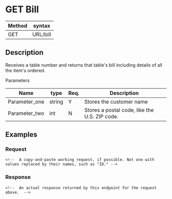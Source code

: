 # GET Bill

Method | syntax
----- | ----------
GET | URL/bill


## Description

Receives a table number and returns that table's bill including details of all the item's ordered.

Parameters

Name | type | Req. | Description
---- | ----- | ----- | --------------------
Parameter_one | string | Y |  Stores the customer name
Parameter_two | int  | N | Stores a postal code, like the U.S. ZIP code.

<!-- Replace the two example rows and include rows for all your parameters. -->
<!-- If one of the parameters has a set of sub-parameters, create a table or bulleted list for that, but proceed with caution. If the API is complex, there might be an easier way to do your reference section than writing markup by hand. -->

## Examples

### Request

```HTTP
<!--  A copy-and-paste working request, if possible. Not one with values replaced by their names, such as "ID." -->

```

<!-- Follow with comments to explain what each part of the request is doing -->

### Response

```HTTP
<!--  An actual response returned by this endpoint for the request above.  -->

```

<!-- Write a comment explaining the response, if it would be helpful. For a response with a complicated schema, create a table like the one used above for the request.  -->
